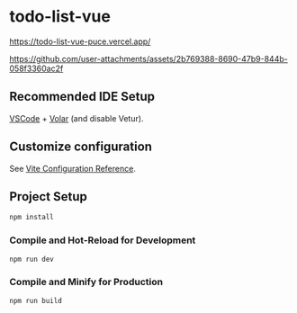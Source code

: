 # todo-list-vue

https://todo-list-vue-puce.vercel.app/

https://github.com/user-attachments/assets/2b769388-8690-47b9-844b-058f3360ac2f

## Recommended IDE Setup

[VSCode](https://code.visualstudio.com/) + [Volar](https://marketplace.visualstudio.com/items?itemName=Vue.volar) (and disable Vetur).

## Customize configuration

See [Vite Configuration Reference](https://vitejs.dev/config/).

## Project Setup

```sh
npm install
```

### Compile and Hot-Reload for Development

```sh
npm run dev
```

### Compile and Minify for Production

```sh
npm run build
```
